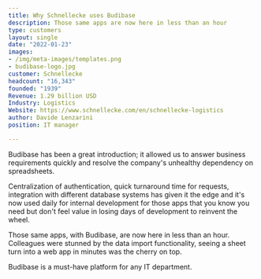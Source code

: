 ```yaml
---
title: Why Schnellecke uses Budibase
description: Those same apps are now here in less than an hour
type: customers
layout: single
date: "2022-01-23"
images:
- /img/meta-images/templates.png
- budibase-logo.jpg
customer: Schnellecke
headcount: "16,343"
founded: "1939"
Revenue: 1.29 billion USD
Industry: Logistics
Website: https://www.schnellecke.com/en/schnellecke-logistics
author: Davide Lenzarini
position: IT manager

---
```



Budibase has been a great introduction; it allowed us to answer business requirements quickly and resolve the company's unhealthy dependency on spreadsheets.

Centralization of authentication, quick turnaround time for requests, integration with different database systems has given it the edge and it's now used daily for internal development for those apps that you know you need but don't feel value in losing days of development to reinvent the wheel.

Those same apps, with Budibase, are now here in less than an hour. Colleagues were stunned by the data import functionality, seeing a sheet turn into a web app in minutes was the cherry on top.

Budibase is a must-have platform for any IT department.